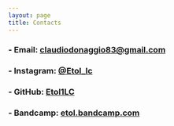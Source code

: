 ```yaml
---
layout: page
title: Contacts
---
```



### - **Email:** claudiodonaggio83@gmail.com
### - **Instagram:** [@Etol_lc](https://www.instagram.com/etol_lc/?hl=en)
### - **GitHub:** [Etol1LC](https://github.com/Etol1LC)
### - **Bandcamp:** [etol.bandcamp.com](https://etol.bandcamp.com/)

